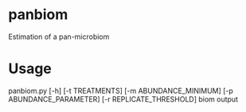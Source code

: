 # panbiom
Estimation of a pan-microbiom 


# Usage
panbiom.py [-h] [-t TREATMENTS] [-m ABUNDANCE_MINIMUM] [-p ABUNDANCE_PARAMETER] [-r REPLICATE_THRESHOLD] biom output
